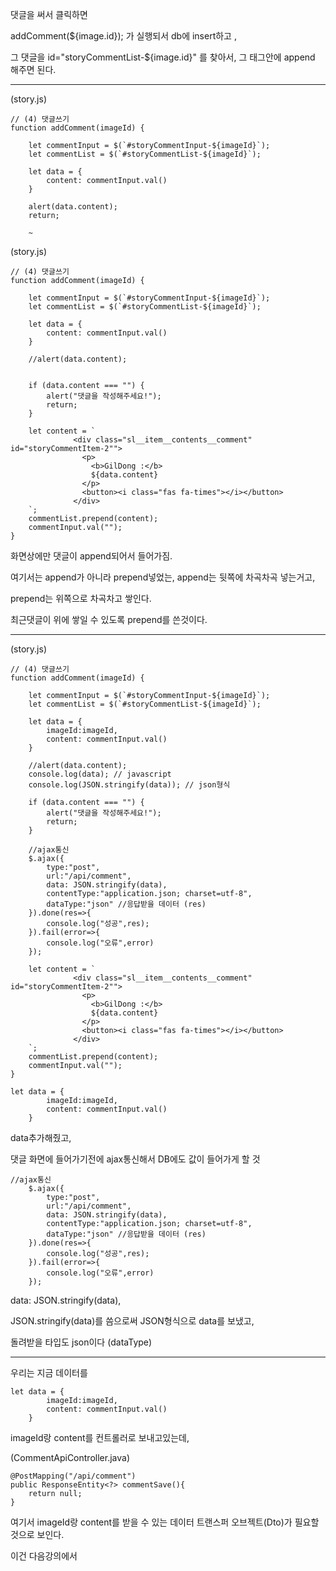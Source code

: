댓글을 써서 클릭하면

addComment(${image.id}); 가 실행되서 db에 insert하고 ,

그 댓글을 id="storyCommentList-${image.id}" 를 찾아서, 그 태그안에 append 해주면 된다.

---

(story.js)

```
// (4) 댓글쓰기
function addComment(imageId) {

	let commentInput = $(`#storyCommentInput-${imageId}`);
	let commentList = $(`#storyCommentList-${imageId}`);

	let data = {
		content: commentInput.val()
	}
	
	alert(data.content);
	return;

    ~
```

(story.js)
```
// (4) 댓글쓰기
function addComment(imageId) {

	let commentInput = $(`#storyCommentInput-${imageId}`);
	let commentList = $(`#storyCommentList-${imageId}`);

	let data = {
		content: commentInput.val()
	}
	
	//alert(data.content);


	if (data.content === "") {
		alert("댓글을 작성해주세요!");
		return;
	}

	let content = `
			  <div class="sl__item__contents__comment" id="storyCommentItem-2""> 
			    <p>
			      <b>GilDong :</b>
			      ${data.content}
			    </p>
			    <button><i class="fas fa-times"></i></button>
			  </div>
	`;
	commentList.prepend(content);
	commentInput.val("");
}
```

화면상에만 댓글이 append되어서 들어가짐.

여기서는 append가 아니라 prepend넣었는, append는 뒷쪽에 차곡차곡 넣는거고,

prepend는 위쪽으로 차곡차고 쌓인다.

최근댓글이 위에 쌓일 수 있도록 prepend를 쓴것이다.

---

(story.js)

```
// (4) 댓글쓰기
function addComment(imageId) {

	let commentInput = $(`#storyCommentInput-${imageId}`);
	let commentList = $(`#storyCommentList-${imageId}`);

	let data = {
		imageId:imageId,
		content: commentInput.val()
	}
	
	//alert(data.content);
	console.log(data); // javascript
	console.log(JSON.stringify(data)); // json형식

	if (data.content === "") {
		alert("댓글을 작성해주세요!");
		return;
	}
	
	//ajax통신
	$.ajax({
		type:"post",
		url:"/api/comment",
		data: JSON.stringify(data),
		contentType:"application.json; charset=utf-8",
		dataType:"json" //응답받을 데이터 (res) 
	}).done(res=>{
		console.log("성공",res);
	}).fail(error=>{
		console.log("오류",error)
	});
	
	let content = `
			  <div class="sl__item__contents__comment" id="storyCommentItem-2""> 
			    <p>
			      <b>GilDong :</b>
			      ${data.content}
			    </p>
			    <button><i class="fas fa-times"></i></button>
			  </div>
	`;
	commentList.prepend(content);
	commentInput.val("");
}
```

```
let data = {
		imageId:imageId,
		content: commentInput.val()
	}
```
data추가해줬고,

댓글 화면에 들어가기전에 ajax통신해서 DB에도 값이 들어가게 할 것

```
//ajax통신
	$.ajax({
		type:"post",
		url:"/api/comment",
		data: JSON.stringify(data),
		contentType:"application.json; charset=utf-8",
		dataType:"json" //응답받을 데이터 (res) 
	}).done(res=>{
		console.log("성공",res);
	}).fail(error=>{
		console.log("오류",error)
	});
```

data: JSON.stringify(data),

JSON.stringify(data)를 씀으로써 JSON형식으로 data를 보냈고,

돌려받을 타입도 json이다 (dataType)

---

우리는 지금 데이터를

```
let data = {
		imageId:imageId,
		content: commentInput.val()
	}
```

imageId랑 content를 컨트롤러로 보내고있는데,

(CommentApiController.java)

```
@PostMapping("/api/comment")
public ResponseEntity<?> commentSave(){
    return null;
}
```
여기서 imageId랑 content를 받을 수 있는 데이터 트랜스퍼 오브젝트(Dto)가 필요할 것으로 보인다.

이건 다음강의에서